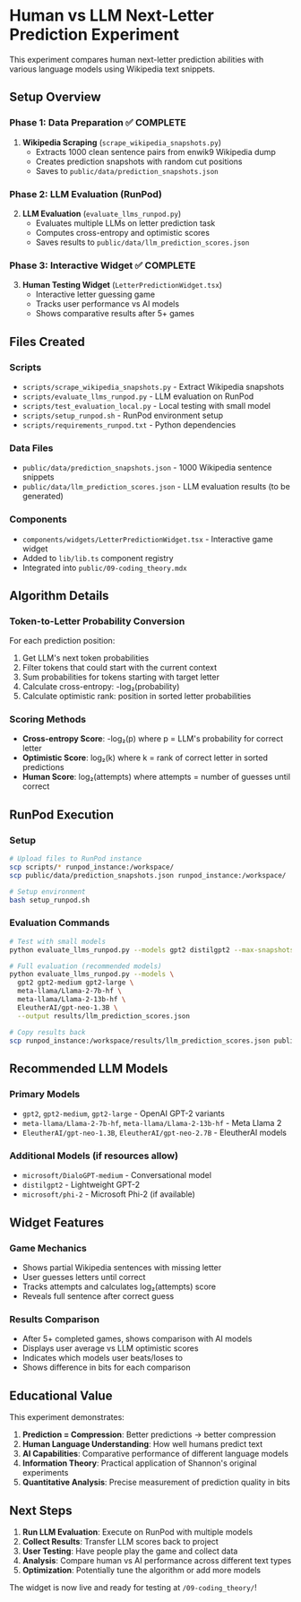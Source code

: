 # Human vs LLM Next-Letter Prediction Experiment

This experiment compares human next-letter prediction abilities with various language models using Wikipedia text snippets.

## Setup Overview

### Phase 1: Data Preparation ✅ COMPLETE
1. **Wikipedia Scraping** (`scrape_wikipedia_snapshots.py`)
   - Extracts 1000 clean sentence pairs from enwik9 Wikipedia dump
   - Creates prediction snapshots with random cut positions
   - Saves to `public/data/prediction_snapshots.json`

### Phase 2: LLM Evaluation (RunPod)
2. **LLM Evaluation** (`evaluate_llms_runpod.py`)
   - Evaluates multiple LLMs on letter prediction task
   - Computes cross-entropy and optimistic scores
   - Saves results to `public/data/llm_prediction_scores.json`

### Phase 3: Interactive Widget ✅ COMPLETE
3. **Human Testing Widget** (`LetterPredictionWidget.tsx`)
   - Interactive letter guessing game
   - Tracks user performance vs AI models
   - Shows comparative results after 5+ games

## Files Created

### Scripts
- `scripts/scrape_wikipedia_snapshots.py` - Extract Wikipedia snapshots
- `scripts/evaluate_llms_runpod.py` - LLM evaluation on RunPod
- `scripts/test_evaluation_local.py` - Local testing with small model
- `scripts/setup_runpod.sh` - RunPod environment setup
- `scripts/requirements_runpod.txt` - Python dependencies

### Data Files
- `public/data/prediction_snapshots.json` - 1000 Wikipedia sentence snippets
- `public/data/llm_prediction_scores.json` - LLM evaluation results (to be generated)

### Components
- `components/widgets/LetterPredictionWidget.tsx` - Interactive game widget
- Added to `lib/lib.ts` component registry
- Integrated into `public/09-coding_theory.mdx`

## Algorithm Details

### Token-to-Letter Probability Conversion
For each prediction position:
1. Get LLM's next token probabilities
2. Filter tokens that could start with the current context
3. Sum probabilities for tokens starting with target letter
4. Calculate cross-entropy: -log₂(probability)
5. Calculate optimistic rank: position in sorted letter probabilities

### Scoring Methods
- **Cross-entropy Score**: -log₂(p) where p = LLM's probability for correct letter
- **Optimistic Score**: log₂(k) where k = rank of correct letter in sorted predictions
- **Human Score**: log₂(attempts) where attempts = number of guesses until correct

## RunPod Execution

### Setup
```bash
# Upload files to RunPod instance
scp scripts/* runpod_instance:/workspace/
scp public/data/prediction_snapshots.json runpod_instance:/workspace/

# Setup environment
bash setup_runpod.sh
```

### Evaluation Commands
```bash
# Test with small models
python evaluate_llms_runpod.py --models gpt2 distilgpt2 --max-snapshots 100

# Full evaluation (recommended models)
python evaluate_llms_runpod.py --models \
  gpt2 gpt2-medium gpt2-large \
  meta-llama/Llama-2-7b-hf \
  meta-llama/Llama-2-13b-hf \
  EleutherAI/gpt-neo-1.3B \
  --output results/llm_prediction_scores.json

# Copy results back
scp runpod_instance:/workspace/results/llm_prediction_scores.json public/data/
```

## Recommended LLM Models

### Primary Models
- `gpt2`, `gpt2-medium`, `gpt2-large` - OpenAI GPT-2 variants
- `meta-llama/Llama-2-7b-hf`, `meta-llama/Llama-2-13b-hf` - Meta Llama 2
- `EleutherAI/gpt-neo-1.3B`, `EleutherAI/gpt-neo-2.7B` - EleutherAI models

### Additional Models (if resources allow)
- `microsoft/DialoGPT-medium` - Conversational model
- `distilgpt2` - Lightweight GPT-2
- `microsoft/phi-2` - Microsoft Phi-2 (if available)

## Widget Features

### Game Mechanics
- Shows partial Wikipedia sentences with missing letter
- User guesses letters until correct
- Tracks attempts and calculates log₂(attempts) score
- Reveals full sentence after correct guess

### Results Comparison
- After 5+ completed games, shows comparison with AI models
- Displays user average vs LLM optimistic scores
- Indicates which models user beats/loses to
- Shows difference in bits for each comparison

## Educational Value

This experiment demonstrates:
1. **Prediction = Compression**: Better predictions → better compression
2. **Human Language Understanding**: How well humans predict text
3. **AI Capabilities**: Comparative performance of different language models
4. **Information Theory**: Practical application of Shannon's original experiments
5. **Quantitative Analysis**: Precise measurement of prediction quality in bits

## Next Steps

1. **Run LLM Evaluation**: Execute on RunPod with multiple models
2. **Collect Results**: Transfer LLM scores back to project
3. **User Testing**: Have people play the game and collect data
4. **Analysis**: Compare human vs AI performance across different text types
5. **Optimization**: Potentially tune the algorithm or add more models

The widget is now live and ready for testing at `/09-coding_theory/`!